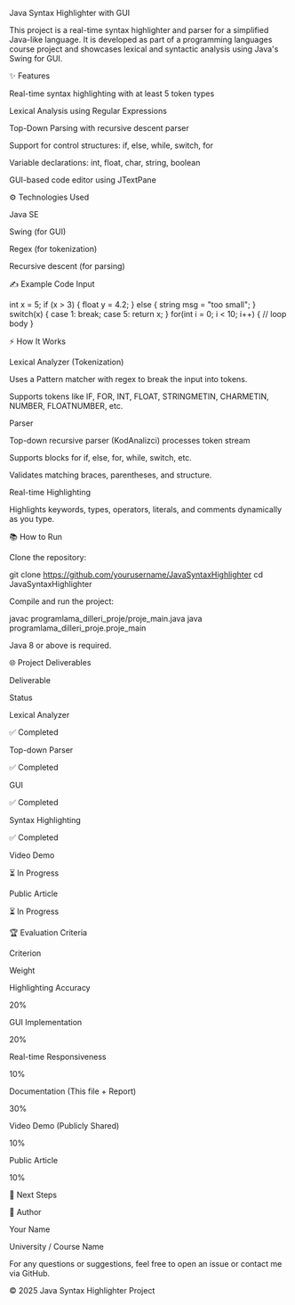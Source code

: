 Java Syntax Highlighter with GUI

This project is a real-time syntax highlighter and parser for a simplified Java-like language. It is developed as part of a programming languages course project and showcases lexical and syntactic analysis using Java's Swing for GUI.

✨ Features

Real-time syntax highlighting with at least 5 token types

Lexical Analysis using Regular Expressions

Top-Down Parsing with recursive descent parser

Support for control structures: if, else, while, switch, for

Variable declarations: int, float, char, string, boolean

GUI-based code editor using JTextPane

⚙ Technologies Used

Java SE

Swing (for GUI)

Regex (for tokenization)

Recursive descent (for parsing)

✍ Example Code Input

int x = 5;
if (x > 3) {
    float y = 4.2;
} else {
    string msg = "too small";
}
switch(x) {
    case 1:
        break;
    case 5:
        return x;
}
for(int i = 0; i < 10; i++) {
    // loop body
}

⚡ How It Works

Lexical Analyzer (Tokenization)

Uses a Pattern matcher with regex to break the input into tokens.

Supports tokens like IF, FOR, INT, FLOAT, STRINGMETIN, CHARMETIN, NUMBER, FLOATNUMBER, etc.

Parser

Top-down recursive parser (KodAnalizci) processes token stream

Supports blocks for if, else, for, while, switch, etc.

Validates matching braces, parentheses, and structure.

Real-time Highlighting

Highlights keywords, types, operators, literals, and comments dynamically as you type.

📚 How to Run

Clone the repository:

git clone https://github.com/yourusername/JavaSyntaxHighlighter
cd JavaSyntaxHighlighter

Compile and run the project:

javac programlama_dilleri_proje/proje_main.java
java programlama_dilleri_proje.proje_main

Java 8 or above is required.

🌐 Project Deliverables

Deliverable

Status

Lexical Analyzer

✅ Completed

Top-down Parser

✅ Completed

GUI

✅ Completed

Syntax Highlighting

✅ Completed

Video Demo

⏳ In Progress

Public Article

⏳ In Progress

🏆 Evaluation Criteria

Criterion

Weight

Highlighting Accuracy

20%

GUI Implementation

20%

Real-time Responsiveness

10%

Documentation (This file + Report)

30%

Video Demo (Publicly Shared)

10%

Public Article

10%

🚀 Next Steps



🙏 Author

Your Name

University / Course Name

For any questions or suggestions, feel free to open an issue or contact me via GitHub.

© 2025 Java Syntax Highlighter Project

